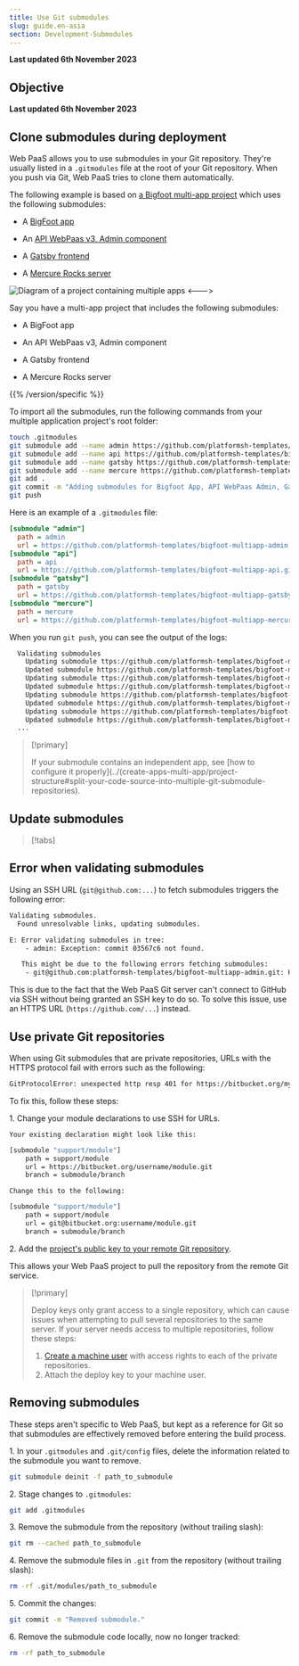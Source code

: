 ```yaml
---
title: Use Git submodules
slug: guide.en-asia
section: Development-Submodules
---
```


**Last updated 6th November 2023**



## Objective  

**Last updated 6th November 2023**


## Clone submodules during deployment

Web PaaS allows you to use submodules in your Git repository.
They're usually listed in a `.gitmodules` file at the root of your Git repository.
When you push via Git, Web PaaS tries to clone them automatically.


<!-- Web PaaS -->
The following example is based on [a Bigfoot multi-app project](https://github.com/platformsh-templates/bigfoot-multiapp/tree/multiapp-subfolders-applications) which uses the following submodules:

- A [BigFoot app](https://github.com/platformsh-templates/bigfoot-multiapp-api/tree/without-platform-app-yaml)


- An [API WebPaas v3, Admin component](https://github.com/platformsh-templates/bigfoot-multiapp-admin/tree/without-platform-app-yaml)


- A [Gatsby frontend](https://github.com/platformsh-templates/bigfoot-multiapp-gatsby/tree/without-platform-app-yaml)


- A [Mercure Rocks server](https://github.com/platformsh-templates/bigfoot-multiapp-mercure/tree/without-platform-app-yaml)



![Diagram of a project containing multiple apps](images/multiple-app.png "0.5")
<--->
<!-- Upsun -->
Say you have a multi-app project that includes the following submodules:

- A BigFoot app


- An API WebPaas v3, Admin component


- A Gatsby frontend


- A Mercure Rocks server



{{% /version/specific %}}

To import all the submodules, run the following commands from your multiple application project's root folder:

```bash
touch .gitmodules
git submodule add --name admin https://github.com/platformsh-templates/bigfoot-multiapp-admin.git admin
git submodule add --name api https://github.com/platformsh-templates/bigfoot-multiapp-api.git api
git submodule add --name gatsby https://github.com/platformsh-templates/bigfoot-multiapp-gatsby.git gatsby
git submodule add --name mercure https://github.com/platformsh-templates/bigfoot-multiapp-mercure.git mercure
git add .
git commit -m "Adding submodules for Bigfoot App, API WebPaas Admin, Gatsby frontend and Mercure Rocks server"
git push
```

Here is an example of a `.gitmodules` file:

```ini
[submodule "admin"]
  path = admin
  url = https://github.com/platformsh-templates/bigfoot-multiapp-admin.git
[submodule "api"]
  path = api
  url = https://github.com/platformsh-templates/bigfoot-multiapp-api.git
[submodule "gatsby"]
  path = gatsby
  url = https://github.com/platformsh-templates/bigfoot-multiapp-gatsby.git
[submodule "mercure"]
  path = mercure
  url = https://github.com/platformsh-templates/bigfoot-multiapp-mercure.git
```

When you run `git push`, you can see the output of the logs:

```bash
  Validating submodules
    Updating submodule ttps://github.com/platformsh-templates/bigfoot-multiapp-admin.git
    Updated submodule https://github.com/platformsh-templates/bigfoot-multiapp-admin.git: 549 references updated.
    Updating submodule ttps://github.com/platformsh-templates/bigfoot-multiapp-api.git
    Updated submodule https://github.com/platformsh-templates/bigfoot-multiapp-api.git: 898 references updated.
    Updating submodule https://github.com/platformsh-templates/bigfoot-multiapp-gatsby.git
    Updated submodule https://github.com/platformsh-templates/bigfoot-multiapp-gatsby.git: 257 references updated.
    Updating submodule https://github.com/platformsh-templates/bigfoot-multiapp-mercure.git
    Updated submodule https://github.com/platformsh-templates/bigfoot-multiapp-mercure.git: 124 references updated.
  ...
```

> [!primary]  
> 
> If your submodule contains an independent app,
> see [how to configure it properly](../(create-apps-multi-app/project-structure#split-your-code-source-into-multiple-git-submodule-repositories).
> 
> 

## Update submodules

> [!tabs]      

## Error when validating submodules

Using an SSH URL (`git@github.com:...`) to fetch submodules triggers the following error:

```bash
Validating submodules.
  Found unresolvable links, updating submodules.

E: Error validating submodules in tree:
    - admin: Exception: commit 03567c6 not found.

   This might be due to the following errors fetching submodules:
    - git@github.com:platformsh-templates/bigfoot-multiapp-admin.git: HangupException: The remote server unexpectedly closed the connection.
```

This is due to the fact that the Web PaaS Git server can't connect to GitHub via SSH without being granted an SSH key to do so.
To solve this issue, use an HTTPS URL (`https://github.com/...`) instead.

## Use private Git repositories

When using Git submodules that are private repositories, URLs with the HTTPS protocol fail with errors such as the following:

```bash
GitProtocolError: unexpected http resp 401 for https://bitbucket.org/myusername/mymodule.git/info/refs?service=git-upload-pack
```

To fix this, follow these steps:

1\. Change your module declarations to use SSH for URLs.


    Your existing declaration might look like this:

```bash {location=".gitmodules"}
[submodule "support/module"]
    path = support/module
    url = https://bitbucket.org/username/module.git
    branch = submodule/branch
```

    Change this to the following:

```bash {location=".gitmodules"}
[submodule "support/module"]
    path = support/module
    url = git@bitbucket.org:username/module.git
    branch = submodule/branch
```

2\. Add the [project's public key to your remote Git repository](./private-repository.md).

   This allows your Web PaaS project to pull the repository from the remote Git service.

> [!primary]  
> 
> Deploy keys only grant access to a single repository,
> which can cause issues when attempting to pull several repositories to the same server.
> If your server needs access to multiple repositories, follow these steps:
> 
> 1. [Create a machine user](https://docs.github.com/en/authentication/connecting-to-github-with-ssh/managing-deploy-keys#machine-users)
>    with access rights to each of the private repositories.
> 2. Attach the deploy key to your machine user.
> 
> 

## Removing submodules

These steps aren't specific to Web PaaS, but kept as a reference for Git so that submodules are effectively removed before entering the build process.

1\. In your `.gitmodules` and `.git/config` files, delete the information related to the submodule you want to remove.


```bash
git submodule deinit -f path_to_submodule
```

2\. Stage changes to `.gitmodules`:


```bash
git add .gitmodules
```
3\. Remove the submodule from the repository (without trailing slash):


```bash
git rm --cached path_to_submodule
```

4\. Remove the submodule files in `.git` from the repository  (without trailing slash):


```bash
rm -rf .git/modules/path_to_submodule
```

5\. Commit the changes:


```bash
git commit -m "Removed submodule."
```

6\. Remove the submodule code locally, now no longer tracked:


```bash
rm -rf path_to_submodule
```
